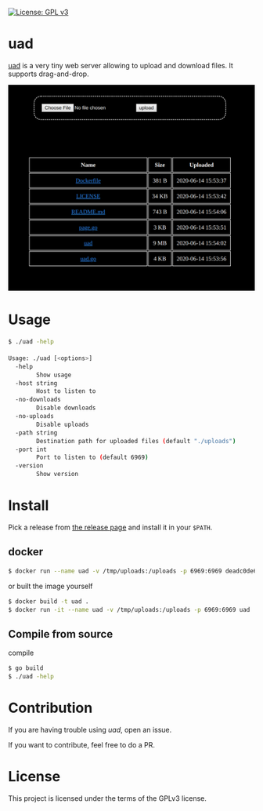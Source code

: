 [![License: GPL v3](https://img.shields.io/badge/License-GPL%20v3-blue.svg)](http://www.gnu.org/licenses/gpl-3.0)

# uad

[uad](https://github.com/deadc0de6/uad) is a very tiny web server allowing to upload and download files.
It supports drag-and-drop.

![Alt text](/screenshots/uad.png?raw=true)

# Usage

```bash
$ ./uad -help

Usage: ./uad [<options>]
  -help
    	Show usage
  -host string
    	Host to listen to
  -no-downloads
    	Disable downloads
  -no-uploads
    	Disable uploads
  -path string
    	Destination path for uploaded files (default "./uploads")
  -port int
    	Port to listen to (default 6969)
  -version
    	Show version
```

# Install

Pick a release from [the release page](https://github.com/deadc0de6/uad/releases) and
install it in your `$PATH`.

## docker

```bash
$ docker run --name uad -v /tmp/uploads:/uploads -p 6969:6969 deadc0de6/uad:v0.1
```

or built the image yourself

```bash
$ docker build -t uad .
$ docker run -it --name uad -v /tmp/uploads:/uploads -p 6969:6969 uad
```

## Compile from source

compile
```bash
$ go build
$ ./uad -help
```

# Contribution

If you are having trouble using *uad*, open an issue.

If you want to contribute, feel free to do a PR.

# License

This project is licensed under the terms of the GPLv3 license.
